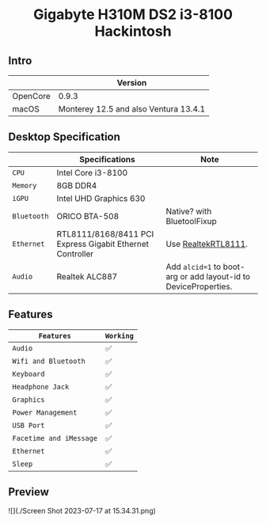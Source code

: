 # <div align="center">Gigabyte H310M DS2 i3-8100 Hackintosh</div> 

## Intro

| | Version |
|-|---------|
| OpenCore | 0.9.3 |
| macOS | Monterey 12.5 and also Ventura 13.4.1|


## Desktop Specification

|                     | Specifications| Note |
| ---------------------------- | ---------------------- |------------------|
| ``CPU``| Intel Core i3-8100 |  |
| ``Memory``| 8GB DDR4 |  |
| ``iGPU``| Intel UHD Graphics 630 |  |
| ``Bluetooth``| ORICO BTA-508 | Native? with BluetoolFixup|
| ``Ethernet``| RTL8111/8168/8411 PCI Express Gigabit Ethernet Controller | Use [RealtekRTL8111](https://github.com/Mieze/RTL8111_driver_for_OS_X/releases). |
| ``Audio``| Realtek ALC887 | Add `alcid=1` to boot-arg or add layout-id to DeviceProperties. |

## Features

| ``Features``|``Working``| 
|-------------|-----------|
| ``Audio``|✅|
| ``Wifi and Bluetooth``|✅|
| ``Keyboard``|✅|
| ``Headphone Jack``|✅|
| ``Graphics``|✅|
| ``Power Management``|✅|                                                                        
| ``USB Port``|✅|
| ``Facetime and iMessage``|✅|
| ``Ethernet``|✅|
| ``Sleep``|✅|
## Preview
![](./Screen Shot 2023-07-17 at 15.34.31.png)
